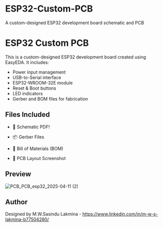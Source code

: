 # ESP32-Custom-PCB
A custom-designed ESP32 development board schematic and PCB


# ESP32 Custom PCB

This is a custom-designed ESP32 development board created using EasyEDA. It includes:
- Power input management
- USB-to-Serial interface
- ESP32-WROOM-32E module
- Reset & Boot buttons
- LED indicators
- Gerber and BOM files for fabrication

## Files Included
- 📄 Schematic PDF!

- 📦 Gerber Files
- 🧾 Bill of Materials (BOM)
- 📸 PCB Layout Screenshot

## Preview


![PCB_PCB_esp32_2025-04-11 (2)](https://github.com/user-attachments/assets/3d063808-872d-4c5f-aa70-e7a9035b3834)



















## Author
Designed by M.W.Sasindu Lakmina -  https://www.linkedin.com/in/m-w-s-lakmina-b77504280/


